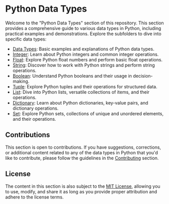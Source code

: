 # Python Data Types

Welcome to the "Python Data Types" section of this repository. This section provides a comprehensive guide to various data types in Python, including practical examples and demonstrations. Explore the subfolders to dive into specific data types:

- [Data Types](data_types.py): Basic examples and explanations of Python data types.
- [Integer](Integer/README.md): Learn about Python integers and common integer operations.
- [Float](Float/README.md): Explore Python float numbers and perform basic float operations.
- [String](String/README.md): Discover how to work with Python strings and perform string operations.
- [Boolean](Boolean/README.md): Understand Python booleans and their usage in decision-making.
- [Tuple](Tuple/README.md): Explore Python tuples and their operations for structured data.
- [List](List/README.md): Dive into Python lists, versatile collections of items, and their operations.
- [Dictionary](Dictionary/README.md): Learn about Python dictionaries, key-value pairs, and dictionary operations.
- [Set](Set/README.md): Explore Python sets, collections of unique and unordered elements, and their operations.

## Contributions

This section is open to contributions. If you have suggestions, corrections, or additional content related to any of the data types in Python that you'd like to contribute, please follow the guidelines in the [Contributing](../Contributing.md) section.

## License

The content in this section is also subject to the [MIT License](../LICENSE), allowing you to use, modify, and share it as long as you provide proper attribution and adhere to the license terms.
